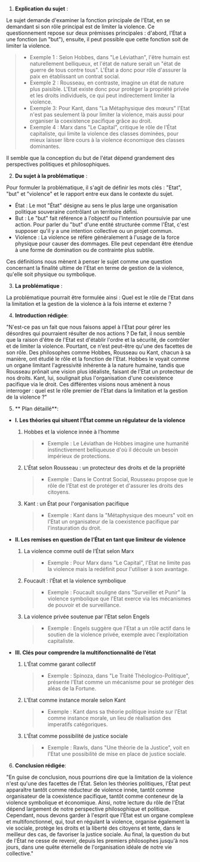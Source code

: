
1. **Explication du sujet** :

Le sujet demande d'examiner la fonction principale de l'Etat, en se demandant si son rôle principal est de limiter la violence. Ce questionnement repose sur deux prémisses principales : d'abord, l'Etat a une fonction (un "but"), ensuite, il peut possible que cette fonction soit de limiter la violence.

> - Exemple 1 :  Selon Hobbes, dans "Le Léviathan", l'être humain est naturellement belliqueux, et l'état de nature serait un "état de guerre de tous contre tous". L'État a donc pour rôle d'assurer la paix en établissant un contrat social. 
> - Exemple 2 : Rousseau, en contraste, imagine un état de nature plus paisible. L'Etat existe donc pour protéger la propriété privée et les droits individuels, ce qui peut indirectement limiter la violence.
> - Exemple 3: Pour Kant, dans "La Métaphysique des mœurs" l'Etat n'est pas seulement là pour limiter la violence, mais aussi pour organiser la coexistence pacifique grâce au droit. 
> - Exemple 4 : Marx dans "Le Capital", critique le rôle de l'État capitaliste, qui limite la violence des classes dominées, pour mieux laisser libre cours à la violence économique des classes dominantes.

Il semble que la conception du but de l'état dépend grandement des perspectives politiques et philosophiques.

2. **Du sujet à la problématique** :

Pour formuler la problématique, il s'agit de définir les mots clés : "Etat", "but" et "violence" et le rapport entre eux dans le contexte du sujet.

- État :  Le mot "État" désigne au sens le plus large une organisation politique souveraine contrôlant un territoire défini.
- But : Le "but" fait référence à l'objectif ou l'intention poursuivie par une action. Pour parler du "but" d'une entité structurée comme l'État, c'est supposer qu'il y a une intention collective ou un projet commun.
- Violence : La violence se réfère généralement à l'usage de la force physique pour causer des dommages. Elle peut cependant être étendue à une forme de domination ou de contrainte plus subtile.

Ces définitions nous mènent à penser le sujet comme une question concernant la finalité ultime de l'Etat en terme de gestion de la violence, qu'elle soit physique ou symbolique. 

3. **La problématique** :

La problématique pourrait être formulée ainsi : Quel est le rôle de l'Etat dans la limitation et la gestion de la violence à la fois interne et externe ?

4. **Introduction rédigée**: 

"N'est-ce pas un fait que nous faisons appel à l'Etat pour gérer les désordres qui pourraient résulter de nos actions ? De fait, il nous semble que la raison d'être de l'Etat est d'établir l'ordre et la sécurité, de contrôler et de limiter la violence. Pourtant, ce n'est peut-être qu'une des facettes de son rôle. Des philosophes comme Hobbes, Rousseau ou Kant, chacun à sa manière, ont étudié le rôle et la fonction de l'Etat. Hobbes le voyait comme un organe limitant l'agressivité inhérente à la nature humaine, tandis que Rousseau prônait une vision plus idéaliste, faisant de l'Etat un protecteur de nos droits. Kant, lui, soulignait plus l'organisation d'une coexistence pacifique via le droit. Ces différentes visions nous amènent à nous interroger : quel est le rôle premier de l'Etat dans la limitation et la gestion de la violence ?"

5. ** Plan détaillé**:

* **I. Les théories qui situent l’État comme un régulateur de la violence**

    1. Hobbes et la violence innée à l’homme
          > - Exemple : Le Léviathan de Hobbes imagine une humanité instinctivement belliqueuse d'où il découle un besoin impérieux de protections.
    
    2.  L'État selon Rousseau : un protecteur des droits et de la propriété
          > - Exemple : Dans le Contrat Social, Rousseau propose que le rôle de l'Etat est de protéger et d'assurer les droits des citoyens.
    
    3.  Kant : un État pour l'organisation pacifique
          > - Exemple : Kant dans la "Métaphysique des moeurs" voit en l'Etat un organisateur de la coexistence pacifique par l'instauration du droit.

* **II. Les remises en question de l’État en tant que limiteur de violence**

    1. La violence comme outil de l’État selon Marx
          > - Exemple : Pour Marx dans "Le Capital", l'Etat ne limite pas la violence mais la redéfinit pour l'utiliser à son avantage.
    
    2.  Foucault : l’État et la violence symbolique
          > - Exemple : Foucault souligne dans "Surveiller et Punir" la violence symbolique que l'Etat exerce via les mécanismes de pouvoir et de surveillance.
    
    3.  La violence privée soutenue par l'Etat selon Engels
          > - Exemple : Engels suggère que l'Etat a un rôle actif dans le soutien de la violence privée, exemple avec l'exploitation capitaliste.

* **III. Clés pour comprendre la multifonctionnalité de l’état**

    1. L’État comme garant collectif
          > - Exemple : Spinoza, dans "Le Traité Théologico-Politique", présente l'Etat comme un mécanisme pour se protéger des aléas de la Fortune.
 
    2.  L'Etat comme instance morale selon Kant
          > - Exemple : Kant dans sa théorie politique insiste sur l'Etat comme instance morale, un lieu de réalisation des imperatifs catégoriques.
   
    3.  L'État comme possibilité de justice sociale
          > - Exemple : Rawls, dans "Une théorie de la Justice", voit en l'Etat une possibilité de mise en place de justice sociale.

6. **Conclusion rédigée**: 

"En guise de conclusion, nous pourrions dire que la limitation de la violence n'est qu'une des facettes de l'État. Selon les théories politiques, l'État peut apparaître tantôt comme réducteur de violence innée, tantôt comme organisateur de la coexistence pacifique, tantôt comme conteneur de la violence symbolique et économique. Ainsi, notre lecture du rôle de l'État dépend largement de notre perspective philosophique et politique. Cependant, nous devons garder à l'esprit que l'État est un organe complexe et multifonctionnel, qui, tout en régulant la violence, organise également la vie sociale, protège les droits et la liberté des citoyens et tente, dans le meilleur des cas, de favoriser la justice sociale. Au final, la question du but de l'État ne cesse de revenir, depuis les premiers philosophes jusqu'à nos jours, dans une quête éternelle de l'organisation idéale de notre vie collective."
